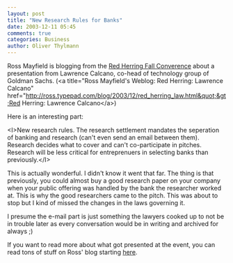 ```yaml
---
layout: post
title: "New Research Rules for Banks"
date: 2003-12-11 05:45
comments: true
categories: Business
author: Oliver Thylmann
---
```



Ross Mayfield is blogging from the [Red Herring Fall Converence](http://ross.typepad.com/blog/2003/12/red_herring_con.html) about a presentation from Lawrence Calcano, co-head of technology group of Goldman Sachs. (&lt;a title=&quot;Ross Mayfield's Weblog: Red Herring: Lawrence Calcano&quot; href=&quot;http://ross.typepad.com/blog/2003/12/red_herring_law.html&quot;&gt;Red Herring: Lawrence Calcano&lt;/a&gt;)

Here is an interesting part:

&lt;I&gt;New research rules. The research settlement mandates the seperation of banking and research (can't even send an email between them). Research decides what to cover and can't co-participate in pitches. Research will be less critical for entreprenuers in selecting banks than previously.&lt;/I&gt;

This is actually wonderful. I didn't know it went that far. The thing is that previously, you could almost buy a good research paper on your company when your public offering was handled by the bank the researcher worked at. This is why the good researchers came to the pitch. This was about to stop but I kind of missed the changes in the laws governing it. 

I presume the e-mail part is just something the lawyers cooked up to not be in trouble later as every conversation would be in writing and archived for always ;)

If you want to read more about what got presented at the event, you can read tons of stuff on Ross' blog starting [here](http://ross.typepad.com/blog/2003/12/red_herring_con.html).


